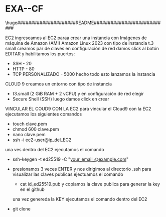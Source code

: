 # EXA--CF
\huge#####################README########################### 

EC2
ingreseamos al EC2 paraa crear una instancia con Imágenes de máquina de Amazon (AMI) Amazon Linux 2023
con tipo de instancia t.3 small
creamos par de claves 
en configuración de red damos click al botón EDITAR y habilitamos los puertos:
- SSH - 20
- HTTP - 80
- TCP PERSONALIZADO - 5000
hecho todo esto lanzamos la instancia

CLOUD 9
creamos un entorno con tipo de instancia
- t3.small (2 GiB RAM + 2 vCPU)
  y en configuración de red elegir
- Secure Shell (SSH)
luego damos click en crear

VINCULAR EL COUD9 CON LA EC2
para vincular el Cloud9 con la EC2 ejecutamos los siguientes comandos

- touch clave.pem
- chmod 600 clave.pem
- nano clave.pem 
- ssh -i ec2-user@ip_del_EC2

una ves dentro del EC2 ejecutamos el comando 
- ssh-keygen -t ed25519 -C "your_email_@example.com"
- presionamos 3 veces ENTER
  y nos dirigimos al directorio .ssh para visualizar las claves publicas
  ejectuamos el comando
  - cat id_ed25519.pub
    y copiamos la clave publica para generar la key en el github

  una vez genereda la KEY ejecutamos el comando dentro del EC2
- git clone 
